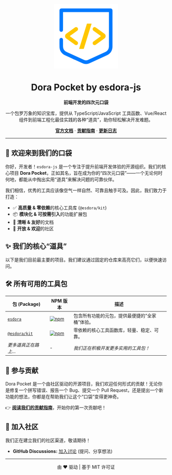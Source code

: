 <p align="center">
  <a href="https://esdora.js.org" target="_blank" rel="noopener noreferrer">
    <img width="200" src="../assets/logo-light.svg" alt="Dora Pocket Logo">
  </a>
</p>

<p align="center">
  <h1 align="center">Dora Pocket by esdora-js</h1>
</p>

<p align="center">
  <strong>前端开发的四次元口袋</strong>
</p>

<p align="center">
  一个包罗万象的知识宝库，提供从 TypeScript/JavaScript 工具函数、Vue/React 组件到前端工程化最佳实践的各种“道具”，助你轻松解决开发难题。
</p>

<p align="center">
  <a href="https://esdora.js.org"><strong>官方文档</strong></a> ·
  <a href="https://github.com/esdora-js/esdora/blob/main/CONTRIBUTING.md"><strong>贡献指南</strong></a> ·
  <a href="https://github.com/esdora-js/esdora/releases"><strong>更新日志</strong></a>
</p>

---

## 👋 欢迎来到我们的口袋

你好，开发者！`esdora-js` 是一个专注于提升前端开发体验的开源组织。我们的核心项目 **Dora Pocket**，正如其名，旨在成为你的“四次元口袋”——一个无论何时何地，都能从中掏出实用“道具”来解决问题的可靠伙伴。

我们相信，优秀的工具应该像空气一样自然、可靠且触手可及。因此，我们致力于打造：

-   ✅ **高质量 & 零依赖**的核心工具库 (`@esdora/kit`)
-   📦 **模块化 & 可按需引入**的功能扩展包
-   📖 **清晰 & 友好**的文档
-   🌱 **开放 & 欢迎**的社区

## ✨ 我们的核心“道具”

以下是我们目前最主要的项目。我们建议通过固定的仓库来高亮它们，以便快速访问。


## 🛠️ 所有可用的工具包

| 包 (Package)          | NPM 版本                                                                                                      | 描述                                           |
| --------------------- | ------------------------------------------------------------------------------------------------------------- | ---------------------------------------------- |
| [`esdora`](https://www.npmjs.com/package/esdora)         | [![npm](https://img.shields.io/npm/v/esdora?color=a1b858&label=)](https://npmjs.com/package/esdora)           | 包含所有功能的元包，提供最便捷的“全家桶”体验。 |
| [`@esdora/kit`](https://www.npmjs.com/package/@esdora/kit)    | [![npm](https://img.shields.io/npm/v/@esdora/kit?color=a1b858&label=)](https://npmjs.com/package/@esdora/kit) | 零依赖的核心工具函数库，轻量、稳定、可靠。     |
| _更多道具正在路上..._ | -                                                                                                             | _我们正在积极开发更多实用的工具包！_           |

## 💖 参与贡献

Dora Pocket 是一个由社区驱动的开源项目，我们欢迎任何形式的贡献！无论你是修复一个拼写错误、报告一个 Bug、提交一个 Pull Request，还是提出一个新功能的想法，你都是在帮助我们让这个“口袋”变得更神奇。

👉 **[阅读我们的贡献指南](https://github.com/esdora-js/esdora/blob/main/CONTRIBUTING.md)**，开始你的第一次贡献吧！

## 💬 加入社区

我们正在建立我们的社区渠道，敬请期待！

-   **GitHub Discussions:** [加入讨论](https://github.com/esdora-js/esdora/discussions) (提问、分享想法)

---

<p align="center">
  由 ❤️ 驱动 | 基于 MIT 许可证
</p>
